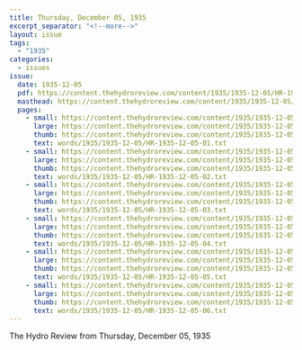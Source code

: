 ```yaml
---
title: Thursday, December 05, 1935
excerpt_separator: "<!--more-->"
layout: issue
tags:
  - "1935"
categories:
  - issues
issue:
  date: 1935-12-05
  pdf: https://content.thehydroreview.com/content/1935/1935-12-05/HR-1935-12-05.pdf
  masthead: https://content.thehydroreview.com/content/1935/1935-12-05/masthead/HR-1935-12-05.jpg
  pages:
    - small: https://content.thehydroreview.com/content/1935/1935-12-05/small/HR-1935-12-05-01.jpg
      large: https://content.thehydroreview.com/content/1935/1935-12-05/large/HR-1935-12-05-01.jpg
      thumb: https://content.thehydroreview.com/content/1935/1935-12-05/thumbnails/HR-1935-12-05-01.jpg
      text: words/1935/1935-12-05/HR-1935-12-05-01.txt
    - small: https://content.thehydroreview.com/content/1935/1935-12-05/small/HR-1935-12-05-02.jpg
      large: https://content.thehydroreview.com/content/1935/1935-12-05/large/HR-1935-12-05-02.jpg
      thumb: https://content.thehydroreview.com/content/1935/1935-12-05/thumbnails/HR-1935-12-05-02.jpg
      text: words/1935/1935-12-05/HR-1935-12-05-02.txt
    - small: https://content.thehydroreview.com/content/1935/1935-12-05/small/HR-1935-12-05-03.jpg
      large: https://content.thehydroreview.com/content/1935/1935-12-05/large/HR-1935-12-05-03.jpg
      thumb: https://content.thehydroreview.com/content/1935/1935-12-05/thumbnails/HR-1935-12-05-03.jpg
      text: words/1935/1935-12-05/HR-1935-12-05-03.txt
    - small: https://content.thehydroreview.com/content/1935/1935-12-05/small/HR-1935-12-05-04.jpg
      large: https://content.thehydroreview.com/content/1935/1935-12-05/large/HR-1935-12-05-04.jpg
      thumb: https://content.thehydroreview.com/content/1935/1935-12-05/thumbnails/HR-1935-12-05-04.jpg
      text: words/1935/1935-12-05/HR-1935-12-05-04.txt
    - small: https://content.thehydroreview.com/content/1935/1935-12-05/small/HR-1935-12-05-05.jpg
      large: https://content.thehydroreview.com/content/1935/1935-12-05/large/HR-1935-12-05-05.jpg
      thumb: https://content.thehydroreview.com/content/1935/1935-12-05/thumbnails/HR-1935-12-05-05.jpg
      text: words/1935/1935-12-05/HR-1935-12-05-05.txt
    - small: https://content.thehydroreview.com/content/1935/1935-12-05/small/HR-1935-12-05-06.jpg
      large: https://content.thehydroreview.com/content/1935/1935-12-05/large/HR-1935-12-05-06.jpg
      thumb: https://content.thehydroreview.com/content/1935/1935-12-05/thumbnails/HR-1935-12-05-06.jpg
      text: words/1935/1935-12-05/HR-1935-12-05-06.txt
---
```


The Hydro Review from Thursday, December 05, 1935

<!--more-->

